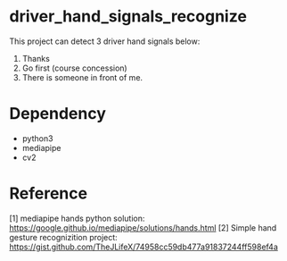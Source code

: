 # driver_hand_signals_recognize
This project can detect 3 driver hand signals below:

  1. Thanks
  2. Go first (course concession)
  3. There is someone in front of me.

# Dependency
- python3
- mediapipe
- cv2

# Reference
[1] mediapipe hands python solution: https://google.github.io/mediapipe/solutions/hands.html
[2] Simple hand gesture recognizition project: https://gist.github.com/TheJLifeX/74958cc59db477a91837244ff598ef4a
